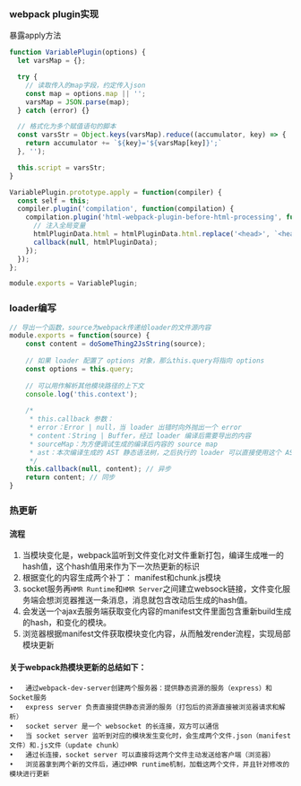 ### webpack plugin实现
暴露apply方法
```javascript
function VariablePlugin(options) {
  let varsMap = {};

  try {
    // 读取传入的map字段，约定传入json
    const map = options.map || '';
    varsMap = JSON.parse(map);
  } catch (error) {}

  // 格式化为多个赋值语句的脚本
  const varsStr = Object.keys(varsMap).reduce((accumulator, key) => {
    return accumulator += `${key}='${varsMap[key]}';`
  }, '');

  this.script = varsStr;
}

VariablePlugin.prototype.apply = function(compiler) {
  const self = this;
  compiler.plugin('compilation', function(compilation) {
    compilation.plugin('html-webpack-plugin-before-html-processing', function(htmlPluginData, callback) {
      // 注入全局变量
      htmlPluginData.html = htmlPluginData.html.replace('<head>', `<head><script>${self.script}</script>`);
      callback(null, htmlPluginData);
    });
  });
};

module.exports = VariablePlugin;
```


### loader编写
```javascript
// 导出一个函数，source为webpack传递给loader的文件源内容
module.exports = function(source) {
    const content = doSomeThing2JsString(source);
    
    // 如果 loader 配置了 options 对象，那么this.query将指向 options
    const options = this.query;
    
    // 可以用作解析其他模块路径的上下文
    console.log('this.context');
    
    /*
     * this.callback 参数：
     * error：Error | null，当 loader 出错时向外抛出一个 error
     * content：String | Buffer，经过 loader 编译后需要导出的内容
     * sourceMap：为方便调试生成的编译后内容的 source map
     * ast：本次编译生成的 AST 静态语法树，之后执行的 loader 可以直接使用这个 AST，进而省去重复生成 AST 的过程
     */
    this.callback(null, content); // 异步
    return content; // 同步
}
```
### 热更新
#### 流程
1. 当模块变化是，webpack监听到文件变化对文件重新打包，编译生成唯一的hash值，这个hash值用来作为下一次热更新的标识
2. 根据变化的内容生成两个补丁： manifest和chunk.js模块
3. socket服务再`HMR Runtime`和`HMR Server`之间建立websock链接，文件变化服务端会想浏览器推送一条消息，消息就包含改动后生成的hash值。
4. 会发送一个ajax去服务端获取变化内容的manifest文件里面包含重新build生成的hash，和变化的模块。
5. 浏览器根据manifest文件获取模块变化内容，从而触发render流程，实现局部模块更新

#### 关于webpack热模块更新的总结如下：
	•	通过webpack-dev-server创建两个服务器：提供静态资源的服务（express）和Socket服务
	•	express server 负责直接提供静态资源的服务（打包后的资源直接被浏览器请求和解析）
	•	socket server 是一个 websocket 的长连接，双方可以通信
	•	当 socket server 监听到对应的模块发生变化时，会生成两个文件.json（manifest文件）和.js文件（update chunk）
	•	通过长连接，socket server 可以直接将这两个文件主动发送给客户端（浏览器）
	•	浏览器拿到两个新的文件后，通过HMR runtime机制，加载这两个文件，并且针对修改的模块进行更新

